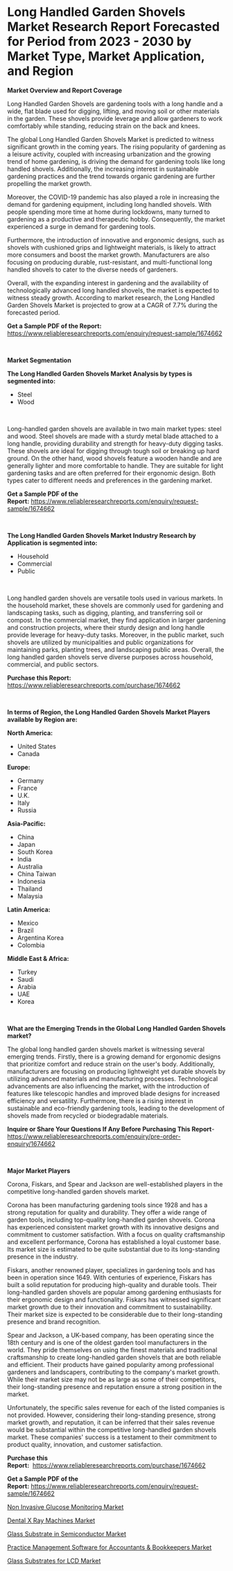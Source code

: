 <p><h1>Long Handled Garden Shovels Market Research Report Forecasted for Period from 2023 -  2030 by Market Type, Market Application, and Region</h1></p><p><strong>Market Overview and Report Coverage</strong></p>
<p><p>Long Handled Garden Shovels are gardening tools with a long handle and a wide, flat blade used for digging, lifting, and moving soil or other materials in the garden. These shovels provide leverage and allow gardeners to work comfortably while standing, reducing strain on the back and knees.</p><p>The global Long Handled Garden Shovels Market is predicted to witness significant growth in the coming years. The rising popularity of gardening as a leisure activity, coupled with increasing urbanization and the growing trend of home gardening, is driving the demand for gardening tools like long handled shovels. Additionally, the increasing interest in sustainable gardening practices and the trend towards organic gardening are further propelling the market growth.</p><p>Moreover, the COVID-19 pandemic has also played a role in increasing the demand for gardening equipment, including long handled shovels. With people spending more time at home during lockdowns, many turned to gardening as a productive and therapeutic hobby. Consequently, the market experienced a surge in demand for gardening tools.</p><p>Furthermore, the introduction of innovative and ergonomic designs, such as shovels with cushioned grips and lightweight materials, is likely to attract more consumers and boost the market growth. Manufacturers are also focusing on producing durable, rust-resistant, and multi-functional long handled shovels to cater to the diverse needs of gardeners.</p><p>Overall, with the expanding interest in gardening and the availability of technologically advanced long handled shovels, the market is expected to witness steady growth. According to market research, the Long Handled Garden Shovels Market is projected to grow at a CAGR of 7.7% during the forecasted period.</p></p>
<p><strong>Get a Sample PDF of the Report:</strong> <a href="https://www.reliableresearchreports.com/enquiry/request-sample/1674662">https://www.reliableresearchreports.com/enquiry/request-sample/1674662</a></p>
<p>&nbsp;</p>
<p><strong>Market Segmentation</strong></p>
<p><strong>The Long Handled Garden Shovels Market Analysis by types is segmented into:</strong></p>
<p><ul><li>Steel</li><li>Wood</li></ul></p>
<p>&nbsp;</p>
<p><p>Long-handled garden shovels are available in two main market types: steel and wood. Steel shovels are made with a sturdy metal blade attached to a long handle, providing durability and strength for heavy-duty digging tasks. These shovels are ideal for digging through tough soil or breaking up hard ground. On the other hand, wood shovels feature a wooden handle and are generally lighter and more comfortable to handle. They are suitable for light gardening tasks and are often preferred for their ergonomic design. Both types cater to different needs and preferences in the gardening market.</p></p>
<p><strong>Get a Sample PDF of the Report:</strong>&nbsp;<a href="https://www.reliableresearchreports.com/enquiry/request-sample/1674662">https://www.reliableresearchreports.com/enquiry/request-sample/1674662</a></p>
<p>&nbsp;</p>
<p><strong>The Long Handled Garden Shovels Market Industry Research by Application is segmented into:</strong></p>
<p><ul><li>Household</li><li>Commercial</li><li>Public</li></ul></p>
<p>&nbsp;</p>
<p><p>Long handled garden shovels are versatile tools used in various markets. In the household market, these shovels are commonly used for gardening and landscaping tasks, such as digging, planting, and transferring soil or compost. In the commercial market, they find application in larger gardening and construction projects, where their sturdy design and long handle provide leverage for heavy-duty tasks. Moreover, in the public market, such shovels are utilized by municipalities and public organizations for maintaining parks, planting trees, and landscaping public areas. Overall, the long handled garden shovels serve diverse purposes across household, commercial, and public sectors.</p></p>
<p><strong>Purchase this Report:</strong>&nbsp; <a href="https://www.reliableresearchreports.com/purchase/1674662">https://www.reliableresearchreports.com/purchase/1674662</a></p>
<p>&nbsp;</p>
<p><strong>In terms of Region, the Long Handled Garden Shovels Market Players available by Region are:</strong></p>
<p>
    <p> <strong> North America: </strong>
        <ul>
            <li>United States</li>
            <li>Canada</li>
        </ul>
        </p> 
    <p> <strong> Europe: </strong>
        <ul>
            <li>Germany</li>
            <li>France</li>
            <li>U.K.</li>
            <li>Italy</li>
            <li>Russia</li>
        </ul>
        </p> 
    <p> <strong> Asia-Pacific: </strong>
        <ul>
            <li>China</li>
            <li>Japan</li>
            <li>South Korea</li>
            <li>India</li>
            <li>Australia</li>
            <li>China Taiwan</li>
            <li>Indonesia</li>
            <li>Thailand</li>
            <li>Malaysia</li>
        </ul>
        </p> 
    <p> <strong> Latin America: </strong>
        <ul>
            <li>Mexico</li>
            <li>Brazil</li>
            <li>Argentina Korea</li>
            <li>Colombia</li>
        </ul>
        </p> 
    <p> <strong> Middle East & Africa: </strong>
        <ul>
            <li>Turkey</li>
            <li>Saudi</li>
            <li>Arabia</li>
            <li>UAE</li>
            <li>Korea</li>
        </ul>
    </p>
    </p>
<p>&nbsp;</p>
<p><strong>What are the Emerging Trends in the Global Long Handled Garden Shovels market?</strong></p>
<p><p>The global long handled garden shovels market is witnessing several emerging trends. Firstly, there is a growing demand for ergonomic designs that prioritize comfort and reduce strain on the user's body. Additionally, manufacturers are focusing on producing lightweight yet durable shovels by utilizing advanced materials and manufacturing processes. Technological advancements are also influencing the market, with the introduction of features like telescopic handles and improved blade designs for increased efficiency and versatility. Furthermore, there is a rising interest in sustainable and eco-friendly gardening tools, leading to the development of shovels made from recycled or biodegradable materials.</p></p>
<p><strong>Inquire or Share Your Questions If Any Before Purchasing This Report</strong>- <a href="https://www.reliableresearchreports.com/enquiry/pre-order-enquiry/1674662">https://www.reliableresearchreports.com/enquiry/pre-order-enquiry/1674662</a></p>
<p>&nbsp;</p>
<p><strong>Major Market Players</strong></p>
<p><p>Corona, Fiskars, and Spear and Jackson are well-established players in the competitive long-handled garden shovels market. </p><p>Corona has been manufacturing gardening tools since 1928 and has a strong reputation for quality and durability. They offer a wide range of garden tools, including top-quality long-handled garden shovels. Corona has experienced consistent market growth with its innovative designs and commitment to customer satisfaction. With a focus on quality craftsmanship and excellent performance, Corona has established a loyal customer base. Its market size is estimated to be quite substantial due to its long-standing presence in the industry.</p><p>Fiskars, another renowned player, specializes in gardening tools and has been in operation since 1649. With centuries of experience, Fiskars has built a solid reputation for producing high-quality and durable tools. Their long-handled garden shovels are popular among gardening enthusiasts for their ergonomic design and functionality. Fiskars has witnessed significant market growth due to their innovation and commitment to sustainability. Their market size is expected to be considerable due to their long-standing presence and brand recognition.</p><p>Spear and Jackson, a UK-based company, has been operating since the 18th century and is one of the oldest garden tool manufacturers in the world. They pride themselves on using the finest materials and traditional craftsmanship to create long-handled garden shovels that are both reliable and efficient. Their products have gained popularity among professional gardeners and landscapers, contributing to the company's market growth. While their market size may not be as large as some of their competitors, their long-standing presence and reputation ensure a strong position in the market.</p><p>Unfortunately, the specific sales revenue for each of the listed companies is not provided. However, considering their long-standing presence, strong market growth, and reputation, it can be inferred that their sales revenue would be substantial within the competitive long-handled garden shovels market. These companies' success is a testament to their commitment to product quality, innovation, and customer satisfaction.</p></p>
<p><strong>Purchase this Report:</strong>&nbsp;&nbsp;<a href="https://www.reliableresearchreports.com/purchase/1674662">https://www.reliableresearchreports.com/purchase/1674662</a></p>
<p></p>
<p><strong>Get a Sample PDF of the Report:</strong>&nbsp;<a href="https://www.reliableresearchreports.com/enquiry/request-sample/1674662">https://www.reliableresearchreports.com/enquiry/request-sample/1674662</a></p>
<p><p><a href="https://www.linkedin.com/pulse/non-invasive-glucose-monitoring-market-share-amp-new-trends-28boc/">Non Invasive Glucose Monitoring Market</a></p><p><a href="https://www.linkedin.com/pulse/dental-x-ray-machines-market-size-2023-2030-global-industrial-cazbc/">Dental X Ray Machines Market</a></p><p><a href="https://github.com/deliacustodio40/Market-Research-Report-List-1/blob/main/glass-substrate-in-semiconductor-market.md">Glass Substrate in Semiconductor Market</a></p><p><a href="https://medium.com/@beaugrant15/practice-management-software-for-accountants-bookkeepers-market-analysis-its-cagr-market-8723572b8fb8">Practice Management Software for Accountants & Bookkeepers Market</a></p><p><a href="https://github.com/scarol104/Market-Research-Report-List-1/blob/main/glass-substrates-for-lcd-market.md">Glass Substrates for LCD Market</a></p></p>